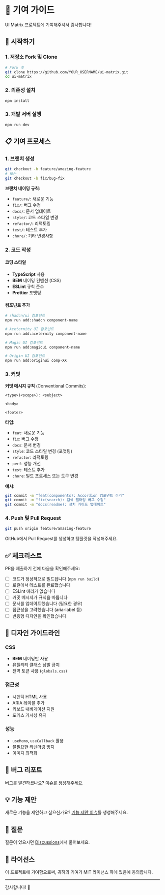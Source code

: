 # 🤝 기여 가이드

UI Matrix 프로젝트에 기여해주셔서 감사합니다!

## 🚀 시작하기

### 1. 저장소 Fork 및 Clone

```bash
# Fork 후
git clone https://github.com/YOUR_USERNAME/ui-matrix.git
cd ui-matrix
```

### 2. 의존성 설치

```bash
npm install
```

### 3. 개발 서버 실행

```bash
npm run dev
```

## 📋 기여 프로세스

### 1. 브랜치 생성

```bash
git checkout -b feature/amazing-feature
# 또는
git checkout -b fix/bug-fix
```

**브랜치 네이밍 규칙**:
- `feature/`: 새로운 기능
- `fix/`: 버그 수정
- `docs/`: 문서 업데이트
- `style/`: 코드 스타일 변경
- `refactor/`: 리팩토링
- `test/`: 테스트 추가
- `chore/`: 기타 변경사항

### 2. 코드 작성

#### 코딩 스타일
- **TypeScript** 사용
- **BEM** 네이밍 컨벤션 (CSS)
- **ESLint** 규칙 준수
- **Prettier** 포맷팅

#### 컴포넌트 추가
```bash
# shadcn/ui 컴포넌트
npm run add:shadcn component-name

# Aceternity UI 컴포넌트
npm run add:aceternity component-name

# Magic UI 컴포넌트
npm run add:magicui component-name

# Origin UI 컴포넌트
npm run add:originui comp-XX
```

### 3. 커밋

**커밋 메시지 규칙** (Conventional Commits):
```
<type>(<scope>): <subject>

<body>

<footer>
```

**타입**:
- `feat`: 새로운 기능
- `fix`: 버그 수정
- `docs`: 문서 변경
- `style`: 코드 스타일 변경 (포맷팅)
- `refactor`: 리팩토링
- `perf`: 성능 개선
- `test`: 테스트 추가
- `chore`: 빌드 프로세스 또는 도구 변경

**예시**:
```bash
git commit -m "feat(components): Accordion 컴포넌트 추가"
git commit -m "fix(search): 검색 필터링 버그 수정"
git commit -m "docs(readme): 설치 가이드 업데이트"
```

### 4. Push 및 Pull Request

```bash
git push origin feature/amazing-feature
```

GitHub에서 Pull Request를 생성하고 템플릿을 작성해주세요.

## ✅ 체크리스트

PR을 제출하기 전에 다음을 확인해주세요:

- [ ] 코드가 정상적으로 빌드됩니다 (`npm run build`)
- [ ] 로컬에서 테스트를 완료했습니다
- [ ] ESLint 에러가 없습니다
- [ ] 커밋 메시지가 규칙을 따릅니다
- [ ] 문서를 업데이트했습니다 (필요한 경우)
- [ ] 접근성을 고려했습니다 (aria-label 등)
- [ ] 반응형 디자인을 확인했습니다

## 🎨 디자인 가이드라인

### CSS
- **BEM** 네이밍만 사용
- 유틸리티 클래스 남발 금지
- 전역 토큰 사용 (`globals.css`)

### 접근성
- 시맨틱 HTML 사용
- ARIA 레이블 추가
- 키보드 내비게이션 지원
- 포커스 가시성 유지

### 성능
- `useMemo`, `useCallback` 활용
- 불필요한 리렌더링 방지
- 이미지 최적화

## 🐛 버그 리포트

버그를 발견하셨나요? [이슈를 생성](https://github.com/jamjam222/ui-matrix/issues/new?template=bug_report.md)해주세요.

## 💡 기능 제안

새로운 기능을 제안하고 싶으신가요? [기능 제안 이슈](https://github.com/jamjam222/ui-matrix/issues/new?template=feature_request.md)를 생성해주세요.

## 📧 질문

질문이 있으시면 [Discussions](https://github.com/jamjam222/ui-matrix/discussions)에서 물어보세요.

## 📝 라이선스

이 프로젝트에 기여함으로써, 귀하의 기여가 MIT 라이선스 하에 있음에 동의합니다.

---

감사합니다! 🎉
